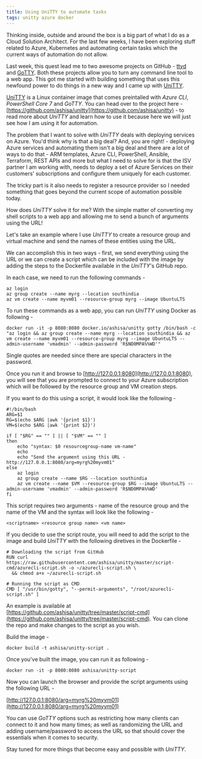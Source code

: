 ```yaml
---
title: Using UniTTY to automate tasks
tags: unitty azure docker
---
```


Thinking inside, outside and around the box is a big part of what I do as a Cloud Solution Architect. For the last few weeks, I have been exploring stuff related to Azure, Kubernetes and automating certain tasks which the current ways of automation do not allow.

Last week, this quest lead me to two awesome projects on GitHub - [ttyd](https://github.com/tsl0922/ttyd) and [GoTTY](https://github.com/yudai/gotty). Both these projects allow you to turn any command line tool to a web app. This got me started with building something that uses this newfound power to do things in a new way and I came up with [UniTTY](https://github.com/ashisa/unitty).

[UniTTY](https://github.com/ashisa/unitty) is a Linux container image that comes preintalled with _Azure CLI_, _PowerShell Core 7_ and _GoTTY_. You can head over to the project here - [https://github.com/ashisa/unitty](https://github.com/ashisa/unitty) - to read more about _UniTTY_ and learn how to use it because here we will just see how I am using it for automation.

The problem that I want to solve with _UniTTY_ deals with deploying services on Azure. You'd think why is that a big deal? And, you are right! - deploying Azure services and automating them isn't a big deal and there are a lot of ways to do that - ARM templates, Azure CLI, PowerShell, Ansible, Terraform, REST APIs and more but what I need to solve for is that the ISV partner I am working with, needs to deploy a set of Azure Services on their customers' subscriptions and configure them uniquely for each customer.

The tricky part is it also needs to register a resource provider so I needed something that goes beyond the current scope of automation possible today.

How does _UniTTY_ solve it for me? With the simple matter of converting my shell scripts to a web app and allowing me to send a bunch of arguments using the URL!

Let's take an example where I use _UniTTY_ to create a resource group and virtual machine and send the names of these entities using the URL.

We can accomplish this in two ways - first, we send everything using the URL or we can create a script which can be included with the image by adding the steps to the Dockerfile available in the _UniTTY_'s GitHub repo.

In each case, we need to run the following commands -
```
az login
az group create --name myrg --location southindia
az vm create --name myvm01 --resource-group myrg --image UbuntuLTS
```
To run these commands as a web app, you can run _UniTTY_ using Docker as following -
```
docker run -it -p 8080:8080 docker.io/ashisa/unitty gotty /bin/bash -c "az login && az group create --name myrg --location southindia && az vm create --name myvm01 --resource-group myrg --image UbuntuLTS --admin-username 'vmadmin' --admin-password 'R$ND0MPA%%WD'"
```
Single quotes are needed since there are special characters in the password.

Once you run it and browse to [http://127.0.0.1:8080](http://127.0.0.1:8080), you will see that you are prompted to connect to your Azure subscription which will be followed by the resource group and VM creation steps.

If you want to do this using a script, it would look like the following -
```
#!/bin/bash
ARG=$1
RG=$(echo $ARG |awk '{print $1}')
VM=$(echo $ARG |awk '{print $2}')

if [ "$RG" == "" ] || [ "$VM" == "" ]
then
    echo "syntax: $0 resourcegroup-name vm-name"
    echo 
    echo "Send the argument using this URL - http://127.0.0.1:8080/arg=myrg%20myvm01"
else
    az login
    az group create --name $RG --location southindia
    az vm create --name $VM --resource-group $RG --image UbuntuLTS --admin-username 'vmadmin' --admin-password 'R$ND0MPA%%WD'
fi
```
This script requires two arguments - name of the resource group and the name of the VM and the syntax will look like the following -
```
<scriptname> <resource group name> <vm name>
```
If you decide to use the script route, you will need to add the script to the image and build _UniTTY_ with the following diretives in the Dockerfile -
```
# Downloading the script from GitHub
RUN curl https://raw.githubusercontent.com/ashisa/unitty/master/script-cmd/azurecli-script.sh -o ~/azurecli-script.sh \
  && chmod a+x ~/azurecli-script.sh

# Running the script as CMD
CMD [ "/usr/bin/gotty", "--permit-arguments", "/root/azurecli-script.sh" ]
```
An example is available at [https://github.com/ashisa/unitty/tree/master/script-cmd](https://github.com/ashisa/unitty/tree/master/script-cmd). You can clone the repo and make changes to the script as you wish.

Build the image -
```
docker build -t ashisa/unitty-script .
```
Once you've built the image, you can run it as following -
```
docker run -it -p 8080:8080 ashisa/unitty-script
```
Now you can launch the browser and provide the script arguments using the following URL -

[http://127.0.0.1:8080/arg=myrg%20myvm01](http://127.0.0.1:8080/arg=myrg%20myvm01)

You can use _GoTTY_ options such as restricting how many clients can connect to it and how many times; as well as randomizing the URL and adding username/password to access the URL so that should cover the essentials when it comes to security.

Stay tuned for more things that become easy and possible with _UniTTY_.
